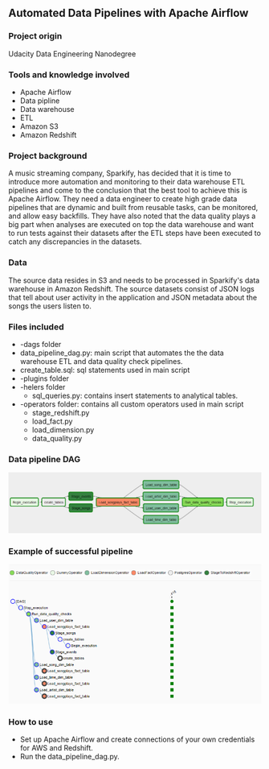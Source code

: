 ## Automated Data Pipelines with Apache Airflow

### Project origin
Udacity Data Engineering Nanodegree

### Tools and knowledge involved
- Apache Airflow
- Data pipline 
- Data warehouse
- ETL
- Amazon S3
- Amazon Redshift

### Project background
A music streaming company, Sparkify, has decided that it is time to introduce more automation and monitoring to their data warehouse ETL pipelines and come to the conclusion that the best tool to achieve this is Apache Airflow.
They need a data engineer to create high grade data pipelines that are dynamic and built from reusable tasks, can be monitored, and allow easy backfills. They have also noted that the data quality plays a big part when analyses are executed on top the data warehouse and want to run tests against their datasets after the ETL steps have been executed to catch any discrepancies in the datasets.

### Data
The source data resides in S3 and needs to be processed in Sparkify's data warehouse in Amazon Redshift. The source datasets consist of JSON logs that tell about user activity in the application and JSON metadata about the songs the users listen to.

### Files included
- -dags folder
 - data_pipeline_dag.py: main script that automates the the data warehouse ETL and data quality check pipelines.
 - create_table.sql: sql statements used in main script
- -plugins folder
 - -helers folder
   - sql_queries.py: contains insert statements to analytical tables.
 - -operators folder: contains all custom operators used in main script
   - stage_redshift.py
   - load_fact.py
   - load_dimension.py
   - data_quality.py
 
### Data pipeline DAG
![pipeline_DAG](./graph_view_success_tasks.png)

### Example of successful pipeline
![pipeline_tree_view](./tree_view_success_tasks.png)

### How to use
- Set up Apache Airflow and create connections of your own credentials for AWS and Redshift.
- Run the data_pipeline_dag.py.

   	 